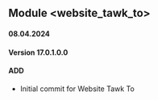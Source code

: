 ## Module <website_tawk_to>

#### 08.04.2024
#### Version 17.0.1.0.0
#### ADD

- Initial commit for Website Tawk To

